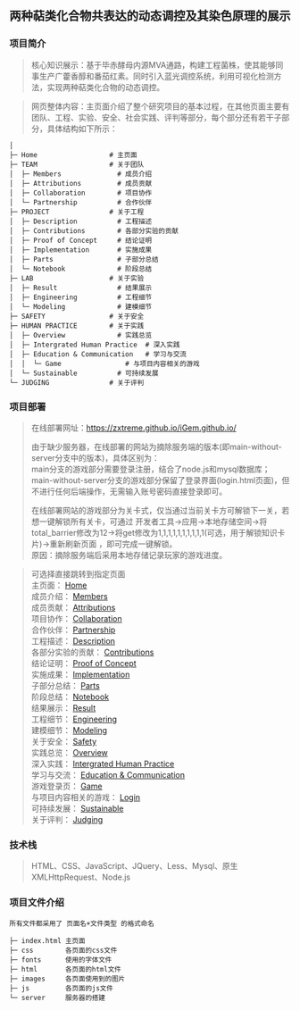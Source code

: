 ## 两种萜类化合物共表达的动态调控及其染色原理的展示

### 项目简介

> 核心知识展示：基于毕赤酵母内源MVA通路，构建工程菌株，使其能够同事生产广藿香醇和番茄红素。同时引入蓝光调控系统，利用可视化检测方法，实现两种萜类化合物的动态调控。

> 网页整体内容：主页面介绍了整个研究项目的基本过程，在其他页面主要有团队、工程、实验、安全、社会实践、评判等部分，每个部分还有若干子部分，具体结构如下所示：  
```
│  
├─ Home                  # 主页面  
├─ TEAM                  # 关于团队  
│  ├─ Members              # 成员介绍  
│  ├─ Attributions         # 成员贡献  
│  ├─ Collaboration        # 项目协作  
│  └─ Partnership          # 合作伙伴  
├─ PROJECT               # 关于工程  
│  ├─ Description          # 工程描述  
│  ├─ Contributions        # 各部分实验的贡献  
│  ├─ Proof of Concept     # 结论证明  
│  ├─ Implementation       # 实施成果  
│  ├─ Parts                # 子部分总结  
│  └─ Notebook             # 阶段总结  
├─ LAB                   # 关于实验  
│  ├─ Result               # 结果展示  
│  ├─ Engineering          # 工程细节  
│  └─ Modeling             # 建模细节  
├─ SAFETY                # 关于安全  
├─ HUMAN PRACTICE        # 关于实践  
│  ├─ Overview             # 实践总览  
│  ├─ Intergrated Human Practice  # 深入实践  
│  ├─ Education & Communication   # 学习与交流  
│  │  └─ Game                # 与项目内容相关的游戏  
│  └─ Sustainable          # 可持续发展  
└─ JUDGING               # 关于评判  
```


### 项目部署
> 在线部署网址：https://zxtreme.github.io/iGem.github.io/  
> 
> 由于缺少服务器，在线部署的网站为摘除服务端的版本(即main-without-server分支中的版本)，具体区别为：  
> main分支的游戏部分需要登录注册，结合了node.js和mysql数据库；  
> main-without-server分支的游戏部分保留了登录界面(login.html页面)，但不进行任何后端操作，无需输入账号密码直接登录即可。
> 
> 在线部署网站的游戏部分为关卡式，仅当通过当前关卡方可解锁下一关，若想一键解锁所有关卡，可通过 开发者工具→应用→本地存储空间→将total_barrier修改为12→将get修改为1,1,1,1,1,1,1,1,1,1(可选，用于解锁知识卡片)→重新刷新页面 ，即可完成一键解锁。  
> 原因：摘除服务端后采用本地存储记录玩家的游戏进度。  

> 可选择直接跳转到指定页面  
> 主页面： [Home](https://zxtreme.github.io/iGem.github.io/index.html)     
> 成员介绍： [Members](https://zxtreme.github.io/iGem.github.io/html/member.html)   
> 成员贡献： [Attributions](https://zxtreme.github.io/iGem.github.io/html/attributions.html)  
> 项目协作： [Collaboration](https://zxtreme.github.io/iGem.github.io/html/collaborations.html)  
> 合作伙伴： [Partnership](https://zxtreme.github.io/iGem.github.io/html/partnership.html)  
> 工程描述： [Description](https://zxtreme.github.io/iGem.github.io/html/description.html)  
> 各部分实验的贡献： [Contributions](https://zxtreme.github.io/iGem.github.io/html/contribution.html)  
> 结论证明： [Proof of Concept](https://zxtreme.github.io/iGem.github.io/html/proof-of-concept.html)  
> 实施成果： [Implementation](https://zxtreme.github.io/iGem.github.io/html/implementation.html)  
> 子部分总结： [Parts](https://zxtreme.github.io/iGem.github.io/html/parts.html)  
> 阶段总结： [Notebook](https://zxtreme.github.io/iGem.github.io/html/notebook.html)  
> 结果展示： [Result](https://zxtreme.github.io/iGem.github.io/html/result.html)  
> 工程细节： [Engineering](https://zxtreme.github.io/iGem.github.io/html/engineering.html)  
> 建模细节： [Modeling](https://zxtreme.github.io/iGem.github.io/html/model.html)  
> 关于安全： [Safety](https://zxtreme.github.io/iGem.github.io/html/safety.html)  
> 实践总览： [Overview](https://zxtreme.github.io/iGem.github.io/html/overview.html)  
> 深入实践： [Intergrated Human Practice](https://zxtreme.github.io/iGem.github.io/html/human-practices.html)  
> 学习与交流： [Education & Communication](https://zxtreme.github.io/iGem.github.io/html/communication.html)  
> 游戏登录页： [Game](https://zxtreme.github.io/iGem.github.io/html/game.html)  
> 与项目内容相关的游戏： [Login](https://zxtreme.github.io/iGem.github.io/html/login.html)  
> 可持续发展： [Sustainable](https://zxtreme.github.io/iGem.github.io/html/sustainable.html)  
> 关于评判： [Judging](https://zxtreme.github.io/iGem.github.io/html/judging.html)  


### 技术栈
> HTML、CSS、JavaScript、JQuery、Less、Mysql、原生XMLHttpRequest、Node.js

### 项目文件介绍
```
所有文件都采用了 页面名+文件类型 的格式命名

├─ index.html 主页面
├─ css        各页面的css文件
├─ fonts      使用的字体文件
├─ html       各页面的html文件
├─ images     各页面使用到的图片
├─ js         各页面的js文件
└─ server     服务器的搭建
```
